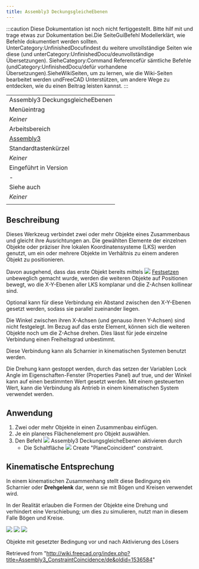 ```yaml
---
title: Assembly3 DeckungsgleicheEbenen
---
```


:::caution
Diese Dokumentation ist noch nicht fertiggestellt. Bitte hilf mit und trage etwas zur Dokumentation bei.Die SeiteGuiBefehl Modellerklärt, wie Befehle dokumentiert werden sollten. UnterCategory:UnfinishedDocufindest du weitere unvollständige Seiten wie diese (und unterCategory:UnfinishedDocu/deunvollständige Übersetzungen). SieheCategory:Command Referencefür sämtliche Befehle (undCategory:UnfinishedDocu/defür vorhandene Übersetzungen).SieheWikiSeiten, um zu lernen, wie die Wiki-Seiten bearbeitet werden undFreeCAD Unterstützen, um andere Wege zu entdecken, wie du einen Beitrag leisten kannst.
:::

|                                                               |
| ------------------------------------------------------------- |
| Assembly3 DeckungsgleicheEbenen                               |
| Menüeintrag                                                   |
| _Keiner_                                                      |
| Arbeitsbereich                                                |
| [Assembly3](/Assembly3_Workbench/de "Assembly3 Workbench/de") |
| Standardtastenkürzel                                          |
| _Keiner_                                                      |
| Eingeführt in Version                                         |
| -                                                             |
| Siehe auch                                                    |
| _Keiner_                                                      |
|                                                               |

## Beschreibung

Dieses Werkzeug verbindet zwei oder mehr Objekte eines Zusammenbaus und gleicht ihre Ausrichtungen an. Die gewählten Elemente der einzelnen Objekte oder präziser ihre lokalen Koordinatensysteme (LKS) werden genutzt, um ein oder mehrere Objekte im Verhältnis zu einem anderen Objekt zu positionieren.

Davon ausgehend, dass das erste Objekt bereits mittels ![](/images/Assembly_ConstraintLock.svg) [Festsetzen](/Assembly3_ConstraintLock/de "Assembly3 ConstraintLock/de") unbeweglich gemacht wurde, werden die weiteren Objekte auf Positionen bewegt, wo die X-Y-Ebenen aller LKS komplanar und die Z-Achsen kollinear sind.

Optional kann für diese Verbindung ein Abstand zwischen den X-Y-Ebenen gesetzt werden, sodass sie parallel zueinander liegen.

Die Winkel zwischen ihren X-Achsen (und genauso ihren Y-Achsen) sind nicht festgelegt.
Im Bezug auf das erste Element, können sich die weiteren Objekte noch um die Z-Achse drehen.
Dies lässt für jede einzelne Verbindung einen Freiheitsgrad unbestimmt.

Diese Verbindung kann als Scharnier in kinematischen Systemen benutzt werden.

Die Drehung kann gestoppt werden, durch das setzen der Variablen Lock Angle im Eigenschaften-Fenster (Properties Panel) auf true, und der Winkel kann auf einen bestimmten Wert gesetzt werden.
Mit einem gesteuerten Wert, kann die Verbindung als Antrieb in einem kinematischen System verwendet werden.

## Anwendung

1. Zwei oder mehr Objekte in einen Zusammenbau einfügen.
2. Je ein planeres Flächenelement pro Objekt auswählen.
3. Den Befehl ![](/images/Assembly_ConstraintCoincidence.svg) Assembly3 DeckungsgleicheEbenen aktivieren durch
   - Die Schaltfläche ![](/images/Assembly_ConstraintCoincidence.svg) Create "PlaneCoincident" constraint.

## Kinematische Entsprechung

In einem kinematischen Zusammenhang stellt diese Bedingung ein Scharnier oder **Drehgelenk** dar, wenn sie mit Bögen und Kreisen verwendet wird.

In der Realität erlauben die Formen der Objekte eine Drehung und verhindert eine Verschiebung; um dies zu simulieren, nutzt man in diesem Falle Bögen und Kreise.

![](/images/Assembly3_ConstraintCoincidence-01.png) ![](/images/Button_right.svg)
![](/images/Assembly3_ConstraintCoincidence-02.png)

Objekte mit gesetzter Bedingung vor und nach Aktivierung des Lösers

Retrieved from "<http://wiki.freecad.org/index.php?title=Assembly3_ConstraintCoincidence/de&oldid=1536584>"
